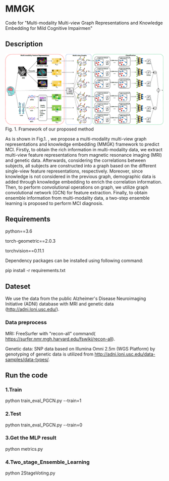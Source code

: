 # MMGK
Code for "Multi-modality Multi-view Graph Representations and Knowledge Embedding for Mild Cognitive Impairmen"

## Description
![image](https://github.com/miacsu/MMGK/blob/main/images/framework.png)
Fig. 1. Framework of our proposed method

As is shown in Fig.1. , we propose a multi-modality multi-view graph representations and knowledge embedding (MMGK) framework to predict MCI. Firstly, to obtain the rich information in multi-modality data, we extract multi-view feature representations from magnetic resonance imaging (MRI) and genetic data. Afterwards, considering the correlations between subjects, all subjects are constructed into a graph based on the different single-view feature representations, respectively. Moreover, since knowledge is not considered in the previous graph, demographic data is added through knowledge embedding to enrich the correlation information. Then, to perform convolutional operations on graph, we utilize graph convolutional network (GCN) for feature extraction. Finally, to obtain ensemble information from multi-modality data, a two-step ensemble learning is proposed to perform MCI diagnosis.

## Requirements
python==3.6 

torch-geometric==2.0.3

torchvision==0.11.1 

Dependency packages can be installed using following command:

pip install -r requirements.txt

## Dateset

We use the data from the public Alzheimer's Disease Neuroimaging Initiative (ADNI) database with MRI and genetic data (http://adni.loni.usc.edu/).

### Data preprocess
MRI: FreeSurfer with "recon-all" command( https://surfer.nmr.mgh.harvard.edu/fswiki/recon-all).

Genetic data: SNP data based on Illumina Omni 2.5m (WGS Platform) by genotyping of genetic data is utilized from http://adni.loni.usc.edu/data-samples/data-types/.

## Run the code

### 1.Train
python train_eval_PGCN.py --train=1

### 2.Test
python train_eval_PGCN.py --train=0

### 3.Get the MLP result
python metrics.py

### 4.Two_stage_Ensemble_Learning
python 2StageVoting.py
